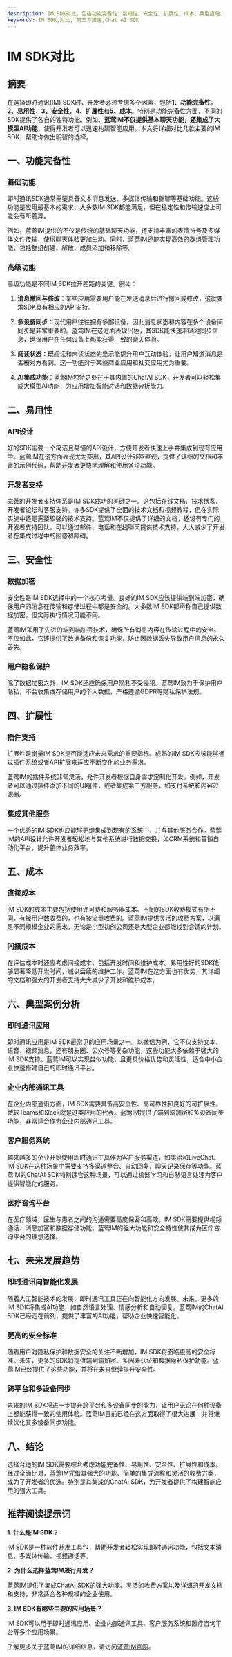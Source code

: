 ```yaml
---
description: IM SDK对比，包括功能完备性、易用性、安全性、扩展性、成本、典型应用、未来发展趋势。
keywords: IM SDK,对比, 第三方推送,Chat AI SDK
---
```

# IM SDK对比

## 摘要

在选择即时通讯(IM) SDK时，开发者必须考虑多个因素，包括**1、功能完备性**，**2、易用性**，**3、安全性**，**4、扩展性**和**5、成本**。特别是功能完备性方面，不同的SDK提供了各自的独特功能。例如，**蓝莺IM不仅提供基本聊天功能，还集成了大模型AI功能**，使得开发者可以迅速构建智能应用。本文将详细对比几款主要的IM SDK，帮助你做出明智的选择。

## 一、功能完备性

### 基础功能

即时通讯SDK通常需要具备文本消息发送、多媒体传输和群聊等基础功能。这些功能是应用最基本的需求，大多数IM SDK都能满足，但在稳定性和传输速度上可能会有所差异。

例如，蓝莺IM提供的不仅是传统的基础聊天功能，还支持丰富的表情符号及多媒体文件传输，使得聊天体验更加生动。同时，蓝莺IM还能实现高效的群组管理功能，包括群组创建、解散、成员添加和移除等。

### 高级功能

高级功能是不同IM SDK拉开差距的关键。例如：

1. **消息撤回与修改**：某些应用需要用户能在发送消息后进行撤回或修改，这就要求SDK具有相应的API支持。
   
2. **多设备同步**：现代用户往往拥有多部设备，因此消息状态和内容在多个设备间同步是非常重要的。蓝莺IM在这方面表现出色，其SDK能快速准确地同步信息，确保用户在任何设备上都能获得一致的聊天体验。

3. **阅读状态**：既阅读和未读状态的显示能提升用户互动体验，让用户知道消息是否被对方看到。这一功能对于某些商业应用和社交应用尤为重要。

4. **AI集成功能**：蓝莺IM独特之处在于其内置的ChatAI SDK，开发者可以轻松集成大模型AI功能，为应用增加智能对话和数据分析能力。

## 二、易用性

### API设计

好的SDK需要一个简洁且易懂的API设计，方便开发者快速上手并集成到现有应用中。蓝莺IM在这方面表现尤为突出，其API设计非常直观，提供了详细的文档和丰富的示例代码，帮助开发者更快地理解和使用各项功能。

### 开发者支持

完善的开发者支持体系是IM SDK成功的关键之一。这包括在线文档、技术博客、开发者论坛和客服支持。许多SDK提供了全面的技术文档和视频教程，但在实际实施中还是需要较强的技术支持。蓝莺IM不仅提供了详细的文档，还设有专门的开发者支持团队，可以通过邮件、电话和在线聊天提供技术支持，大大减少了开发者在集成过程中的困惑和障碍。

## 三、安全性

### 数据加密

安全性是IM SDK选择中的一个核心考量。良好的IM SDK应该提供端到端加密，确保用户的消息在传输和存储过程中都是安全的。大多数IM SDK都声称自己提供数据加密，但实际执行情况可能不同。

蓝莺IM采用了先进的端到端加密技术，确保所有消息内容在传输过程中的安全。不仅如此，它还提供了数据备份和恢复功能，防止因数据丢失导致用户信息的永久丢失。

### 用户隐私保护

除了数据加密之外，IM SDK还应确保用户隐私不受侵犯。蓝莺IM致力于保护用户隐私，不会收集或存储用户的个人数据，严格遵循GDPR等隐私保护法规。

## 四、扩展性

### 插件支持

扩展性是衡量IM SDK是否能适应未来需求的重要指标。成熟的IM SDK应该能够通过插件系统或者API扩展来适应不断变化的业务需求。

蓝莺IM的插件系统非常灵活，允许开发者根据自身需求定制化开发。例如，开发者可以通过插件添加不同的UI组件，或者集成第三方服务，如支付系统和内容过滤器。

### 集成其他服务

一个优秀的IM SDK也应能够无缝集成到现有的系统中，并与其他服务合作。蓝莺IM的API设计允许开发者轻松地与其他系统进行数据交换，如CRM系统和营销自动化平台，提升整体业务效率。

## 五、成本

### 直接成本

IM SDK的成本主要包括使用许可费和服务器成本。不同的SDK收费模式有所不同，有按用户数收费的，也有按流量收费的。蓝莺IM提供灵活的收费方案，以满足不同规模企业的需求，无论是小型初创公司还是大型企业都能找到合适的计划。

### 间接成本

在评估成本时还应考虑间接成本，包括开发时间和维护成本。易用性好的SDK能够显著降低开发时间，减少后续的维护工作。蓝莺IM在这方面也有优势，其详细的文档和强大的开发者支持大大减少了开发和维护成本。

## 六、典型案例分析

### 即时通讯应用

即时通讯应用是IM SDK最常见的应用场景之一。以微信为例，它不仅支持文本、语音、视频消息，还有朋友圈、公众号等复杂功能，这些功能大多依赖于强大的IM SDK支持。蓝莺IM可以实现类似功能，且更具价格优势和灵活性，适合中小企业快速搭建自己的即时通讯平台。

### 企业内部通讯工具

在企业内部通讯方面，IM SDK需要具备高安全性、高可靠性和良好的可扩展性。微软Teams和Slack就是这类应用的代表。蓝莺IM提供了端到端加密和多设备同步功能，非常适合作为企业内部通讯工具。

### 客户服务系统

越来越多的企业开始使用即时通讯工具作为客户服务渠道，如美洽和LiveChat。IM SDK在这种场景中需要支持多渠道整合、自动回复、聊天记录保存等功能。蓝莺IM的ChatAI SDK特别适合这种场景，可以通过机器学习和自然语言处理为客户提供智能化的服务。

### 医疗咨询平台

在医疗领域，医生与患者之间的沟通需要高度保密和高效。IM SDK需要提供视频通话、消息加密和数据存储功能。蓝莺IM的强大功能和安全特性使其成为医疗咨询平台的理想选择。

## 七、未来发展趋势

### 即时通讯向智能化发展

随着人工智能技术的发展，即时通讯工具正在向智能化方向发展。未来，更多的IM SDK将集成AI功能，如自然语言处理、情感分析和自动回复。蓝莺IM的ChatAI SDK已经走在前列，提供了丰富的AI功能，帮助企业快速智能化。

### 更高的安全标准

随着用户对隐私保护和数据安全的关注不断增加，IM SDK将面临更高的安全标准。未来，更多的SDK将提供端到端加密、多因素认证和数据隐私保护功能。蓝莺IM已经提供了这些功能，并将在未来继续提升安全性。

### 跨平台和多设备同步

未来的IM SDK将进一步提升跨平台和多设备同步的能力，让用户无论在何种设备上都能获得一致的使用体验。蓝莺IM目前已经在这方面取得了很大进展，并将继续优化其多设备同步功能。

## 八、结论

选择合适的IM SDK需要综合考虑功能完备性、易用性、安全性、扩展性和成本。经过全面比对，蓝莺IM凭借其强大的功能、简单的集成流程和灵活的收费方案，成为了开发者的优选。特别是其集成的ChatAI SDK，为开发者提供了构建智能应用的强大工具。

## 推荐阅读提示词

**1. 什么是IM SDK？**

IM SDK是一种软件开发工具包，帮助开发者轻松实现即时通讯功能，包括文本消息、多媒体传输、视频通话等。

**2. 为什么选择蓝莺IM进行开发？**

蓝莺IM提供了集成ChatAI SDK的强大功能、灵活的收费方案以及详细的开发文档和支持，非常适合各种规模的企业使用。

**3. IM SDK有哪些主要的应用场景？**

IM SDK可以用于即时通讯应用、企业内部通讯工具、客户服务系统和医疗咨询平台等多个应用场景。

了解更多关于蓝莺IM的详细信息，请访问[蓝莺IM官网](https://www.lanyingim.com)。